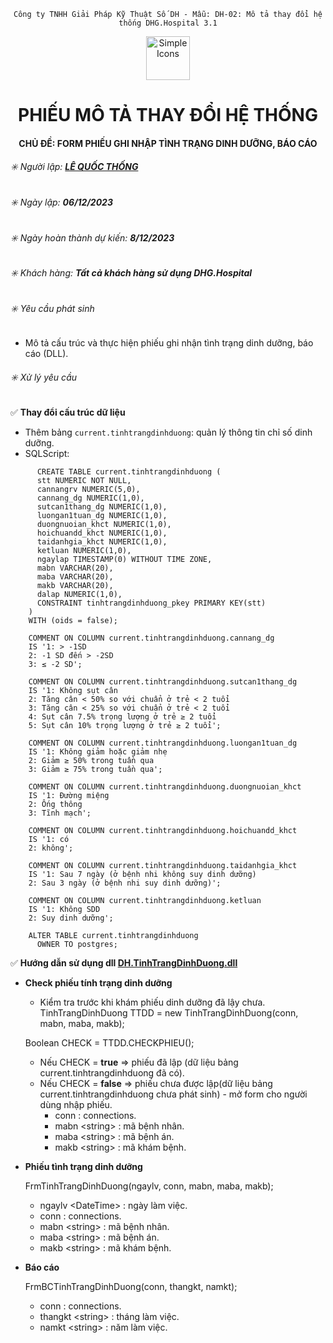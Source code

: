 <div align="center">

`Công ty TNHH Giải Pháp Kỹ Thuật Số DH - Mẫu: DH-02: Mô tả thay đổi hệ thống DHG.Hospital 3.1`

</div>

<div align="center">
  <img src="https://raw.githubusercontent.com/dh-hos/dhg.hospitalprinter/main/Deploy_Tools/Logo.ico" alt="Simple Icons" width=70>
  <h1>PHIẾU MÔ TẢ THAY ĐỔI HỆ THỐNG</h1>  
</div>
<div align="center">

#### CHỦ ĐỀ: FORM PHIẾU GHI NHẬP TÌNH TRẠNG DINH DƯỠNG, BÁO CÁO

</div>

###### :eight_spoked_asterisk: Người lập: [**LÊ QUỐC THỐNG**](https://github.com/lequocthong29)


###### :eight_spoked_asterisk: Ngày lập: **06/12/2023**

###### :eight_spoked_asterisk: Ngày hoàn thành dự kiến: **8/12/2023**

###### :eight_spoked_asterisk: Khách hàng: **Tất cả khách hàng sử dụng DHG.Hospital**

###### :eight_spoked_asterisk: Yêu cầu phát sinh

- Mô tả cấu trúc và thực hiện phiếu ghi nhận tình trạng dinh dưỡng, báo cáo (DLL).

###### :eight_spoked_asterisk: Xử lý yêu cầu

:white_check_mark: **Thay đổi cấu trúc dữ liệu**

- Thêm bảng `current.tinhtrangdinhduong`: quản lý thông tin chỉ số dinh dưỡng.
- SQLScript: 

```
      CREATE TABLE current.tinhtrangdinhduong (
      stt NUMERIC NOT NULL,
      cannangrv NUMERIC(5,0),
      cannang_dg NUMERIC(1,0),
      sutcan1thang_dg NUMERIC(1,0),
      luongan1tuan_dg NUMERIC(1,0),
      duongnuoian_khct NUMERIC(1,0),
      hoichuandd_khct NUMERIC(1,0),
      taidanhgia_khct NUMERIC(1,0),
      ketluan NUMERIC(1,0),
      ngaylap TIMESTAMP(0) WITHOUT TIME ZONE,
      mabn VARCHAR(20),
      maba VARCHAR(20),
      makb VARCHAR(20),
      dalap NUMERIC(1,0),
      CONSTRAINT tinhtrangdinhduong_pkey PRIMARY KEY(stt)
    ) 
    WITH (oids = false);
    
    COMMENT ON COLUMN current.tinhtrangdinhduong.cannang_dg
    IS '1: > -1SD
    2: -1 SD đến > -2SD
    3: ≤ -2 SD';
    
    COMMENT ON COLUMN current.tinhtrangdinhduong.sutcan1thang_dg
    IS '1: Không sụt cân
    2: Tăng cân < 50% so với chuẩn ở trẻ < 2 tuổi
    3: Tăng cân < 25% so với chuẩn ở trẻ < 2 tuổi
    4: Sụt cân 7.5% trọng lượng ở trẻ ≥ 2 tuổi
    5: Sụt cân 10% trọng lượng ở trẻ ≥ 2 tuổi';
    
    COMMENT ON COLUMN current.tinhtrangdinhduong.luongan1tuan_dg
    IS '1: Không giảm hoặc giảm nhẹ
    2: Giảm ≥ 50% trong tuần qua
    3: Giảm ≥ 75% trong tuần qua';
    
    COMMENT ON COLUMN current.tinhtrangdinhduong.duongnuoian_khct
    IS '1: Đường miệng
    2: Ống thông
    3: Tĩnh mạch';
    
    COMMENT ON COLUMN current.tinhtrangdinhduong.hoichuandd_khct
    IS '1: có
    2: không';
    
    COMMENT ON COLUMN current.tinhtrangdinhduong.taidanhgia_khct
    IS '1: Sau 7 ngày (ở bệnh nhi không suy dinh dưỡng)
    2: Sau 3 ngày (ở bệnh nhi suy dinh dưỡng)';
    
    COMMENT ON COLUMN current.tinhtrangdinhduong.ketluan
    IS '1: Không SDD
    2: Suy dinh dưỡng';
    
    ALTER TABLE current.tinhtrangdinhduong
      OWNER TO postgres;
```


:white_check_mark: **Hướng dẫn sử dụng dll [**DH.TinhTrangDinhDuong.dll**](https://github.com/dh-hos/oLibraries/blob/main/DH.TinhTrangDinhDuong.dll)**
- **Check phiếu tính trạng dinh dưỡng**
  * Kiểm tra trước khi khám phiếu dinh dưỡng đã lậy chưa.
  TinhTrangDinhDuong TTDD = new TinhTrangDinhDuong(conn, mabn, maba, makb);
  
  Boolean CHECK = TTDD.CHECKPHIEU();
  
  - Nếu CHECK = **true** => phiếu đã lập (dữ liệu bảng current.tinhtrangdinhduong đã có).
  - Nếu CHECK = **false** => phiếu chưa được lập(dữ liệu bảng current.tinhtrangdinhduong chưa phát sinh) - mở form cho người dùng nhập phiếu.
    + conn : connections.
    + mabn \<string\> : mã bệnh nhân.   
    + maba \<string\> : mã bệnh án. 
    + makb \<string\> : mã khám bệnh.
    
- **Phiếu tình trạng dinh dưỡng**

  FrmTinhTrangDinhDuong(ngaylv, conn, mabn, maba, makb);
  + ngaylv \<DateTime\> : ngày làm việc.  
  + conn : connections.
  + mabn \<string\> : mã bệnh nhân.   
  + maba \<string\> : mã bệnh án. 
  + makb \<string\> : mã khám bệnh.
- **Báo cáo**
    
  FrmBCTinhTrangDinhDuong(conn, thangkt, namkt);
  + conn : connections.
  + thangkt \<string\> : tháng làm việc.    
  + namkt \<string\> : năm làm việc.

  
